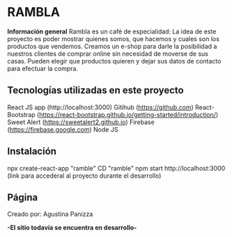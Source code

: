 # RAMBLA  

**Información general**
Rambla es un café de especialidad:
La idea de este proyecto es poder mostrar quienes somos, que hacemos y cuales son los productos que vendemos. 
Creamos un e-shop para darle la posibilidad a nuestros clientes de comprar online sin necesidad de moverse de sus casas. Pueden elegir que productos quieren y dejar sus datos de contacto para efectuar la compra. 

## Tecnologías utilizadas en este proyecto
React JS app (http://localhost:3000)
Gitihub (https://github.com)
React-Bootstrap (https://react-bootstrap.github.io/getting-started/introduction/)
Sweet Alert (https://sweetalert2.github.io)
Firebase (https://firebase.google.com)
Node JS

## Instalación 
npx create-react-app "ramble"
CD "ramble"
npm start
http://localhost:3000 (link para accederal al proyecto durante el desarrollo)

## Página


Creado por: Agustina Panizza

**-El sitio todavía se encuentra en desarrollo-**



